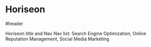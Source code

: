 # Horiseon

#header 

Horiseon title and Nav
Nav list:
Search Engine Optimization, Online Reputation Management, Social Media Marketing


